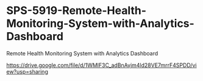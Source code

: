 # SPS-5919-Remote-Health-Monitoring-System-with-Analytics-Dashboard
Remote Health Monitoring System with Analytics Dashboard

https://drive.google.com/file/d/1WMlF3C_adBnAvjm4ld28VE7mrrF4SPDD/view?usp=sharing
